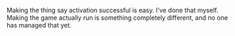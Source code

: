 Making the thing say activation successful is easy. I've done that myself. Making the game actually run is something completely different, and no one has managed that yet.